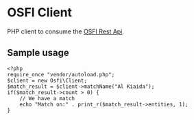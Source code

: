 OSFI Client
===========

PHP client to consume the [OSFI Rest Api](https://github.com/abrutus/osfi).

Sample usage
------------
```
<?php
require_once "vendor/autoload.php";
$client = new Osfi\Client;
$match_result = $client->matchName("Al Kiaida");
if($match_result->count > 0) {
    // We have a match
    echo "Match on:" . print_r($match_result->entities, 1);
}
```